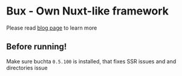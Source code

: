 # Bux - Own Nuxt-like framework

Please read [blog page](https://dev.to/firethefox/making-own-nuxt-like-framework-with-bun-1ifn) to learn more

## Before running!
Make sure buchta `0.5.100` is installed, that fixes SSR issues and and directories issue
